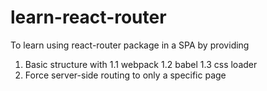 # learn-react-router
To learn using react-router package in a SPA
by providing
1. Basic structure with
1.1 webpack
1.2 babel
1.3 css loader
2. Force server-side routing to only a specific page
